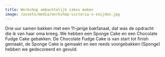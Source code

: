 ```yaml
---
title: Workshop ambachtelijk cakes maken
image: /assets/media/workshop-victoria-s-snijden.jpg
---
```

Drie uur samen bakken met een 11-jarige bakfanaat, dat was de opdracht die ik van haar oma kreeg. We hebben een Sponge Cake en een Chocolate Fudge Cake gebakken. De Chocolate Fudge Cake is van start tot finish gemaakt, de Sponge Cake is gemaakt en een reeds voorgebakken (Sponge) hebben we gedecoreerd en gevuld.
